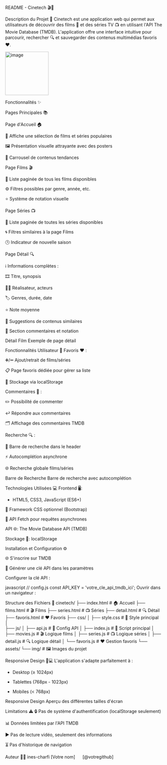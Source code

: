 
README - Cinetech 🎬🍿


Description du Projet 🚀
Cinetech est une application web qui permet aux utilisateurs de découvrir des films 🎥 et des séries TV 📺 en utilisant l'API The Movie Database (TMDB). L'application offre une interface intuitive pour parcourir, rechercher 🔍 et sauvegarder des contenus multimédias favoris ❤️.

<img width="139" alt="image" src="https://github.com/user-attachments/assets/62844d59-eb4d-40c9-8010-80f0ae45b7b6" />


Fonctionnalités ✨

Pages Principales 📚

Page d'Accueil 🏠

📌 Affiche une sélection de films et séries populaires

🖼️ Présentation visuelle attrayante avec des posters

🎯 Carrousel de contenus tendances

Page Films 🎬

📃 Liste paginée de tous les films disponibles

⚙️ Filtres possibles par genre, année, etc.

⭐ Système de notation visuelle

Page Séries 📺

📜 Liste paginée de toutes les séries disponibles

🌀 Filtres similaires à la page Films

🕒 Indicateur de nouvelle saison

Page Détail 🔍

ℹ️ Informations complètes :

🎞️ Titre, synopsis

👨‍💼 Réalisateur, acteurs

🏷️ Genres, durée, date

⭐ Note moyenne

🤝 Suggestions de contenus similaires

💬 Section commentaires et notation

Détail Film Exemple de page détail

Fonctionnalités Utilisateur 👤
Favoris ❤️ :

➕/➖ Ajout/retrait de films/séries

📋 Page favoris dédiée pour gérer sa liste

💾 Stockage via localStorage

Commentaires 💬 :

✏️ Possibilité de commenter

↩️ Répondre aux commentaires

🗂️ Affichage des commentaires TMDB

Recherche 🔍 :

🔎 Barre de recherche dans le header

⚡ Autocomplétion asynchrone

🌐 Recherche globale films/séries

Barre de Recherche Barre de recherche avec autocomplétion

Technologies Utilisées 💻
Frontend 🖥️:

 - HTML5, CSS3, JavaScript (ES6+)

🎨 Framework CSS optionnel (Bootstrap)

🔄 API Fetch pour requêtes asynchrones

API 🌐: The Movie Database API (TMDB)

Stockage 💾: localStorage

Installation et Configuration ⚙️

🌐 S'inscrire sur TMDB

🔑 Générer une clé API dans les paramètres

Configurer la clé API :

javascript
// config.js
const API_KEY = 'votre_cle_api_tmdb_ici';
Ouvrir dans un navigateur :

Structure des Fichiers 📂
cinetech/
├── index.html          # 🏠 Accueil
├── films.html          # 🎬 Films
├── series.html         # 📺 Séries
├── detail.html         # 🔍 Détail
├── favoris.html        # ❤️ Favoris
├── css/
│   ├── style.css       # 🎨 Style principal
│  
├── js/
│   ├── api.js       # 🔑 Config API
│   ├── index.js         # 🧠 Script principal
│   ├── movies.js        # 🎬 Logique films
│   ├── series.js       # 📺 Logique séries
│   ├── detail.js       # 🔍 Logique détail
│   └── favoris.js      # ❤️ Gestion favoris
└── assets/
    └── img/            # 🖼️ Images du projet

Responsive Design 📱💻
L'application s'adapte parfaitement à :

- Desktop (≥ 1024px)

- Tablettes (768px - 1023px)

- Mobiles (< 768px)

Responsive Design Aperçu des différentes tailles d'écran

Limitations ⚠️
🔒 Pas de système d'authentification (localStorage seulement)

📊 Données limitées par l'API TMDB

▶️ Pas de lecture vidéo, seulement des informations

⏳ Pas d'historique de navigation

Auteur 👨‍💻
ines-charfi
[Votre nom] <img src="assets/icons/github.png" width="16"> [@votregithub]
